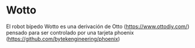 # Wotto
El robot bípedo Wotto es una derivación de Otto (https://www.ottodiy.com/) pensado para ser controlado por una tarjeta phoenix (https://github.com/bytekengineering/phoenix)

